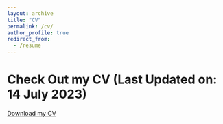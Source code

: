 ```yaml
---
layout: archive
title: "CV"
permalink: /cv/
author_profile: true
redirect_from:
  - /resume
---
```


Check Out my CV (Last Updated on: 14 July 2023)
======
<a href="http://aatifnisar01.github.io/files/Resume_Aatif.pdf" download>Download my CV</a>



  

